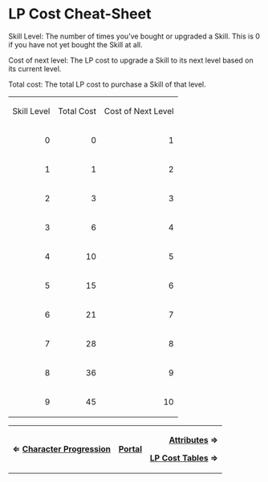 # LP Cost Cheat-Sheet

Skill Level: The number of times you’ve bought or upgraded a Skill. This is 0 if you have not yet bought the Skill at all.

Cost of next level: The LP cost to upgrade a Skill to its next level based on its current level.

Total cost: The total LP cost to purchase a Skill of that level. 


<table>
  <tr>
   <td><p style="text-align: right">
Skill Level</p>

   </td>
   <td><p style="text-align: right">
Total Cost</p>

   </td>
   <td><p style="text-align: right">
Cost of Next Level</p>

   </td>
  </tr>
  <tr>
   <td><p style="text-align: right">
0</p>

   </td>
   <td><p style="text-align: right">
0</p>

   </td>
   <td><p style="text-align: right">
1</p>

   </td>
  </tr>
  <tr>
   <td><p style="text-align: right">
1</p>

   </td>
   <td><p style="text-align: right">
1</p>

   </td>
   <td><p style="text-align: right">
2</p>

   </td>
  </tr>
  <tr>
   <td><p style="text-align: right">
2</p>

   </td>
   <td><p style="text-align: right">
3</p>

   </td>
   <td><p style="text-align: right">
3</p>

   </td>
  </tr>
  <tr>
   <td><p style="text-align: right">
3</p>

   </td>
   <td><p style="text-align: right">
6</p>

   </td>
   <td><p style="text-align: right">
4</p>

   </td>
  </tr>
  <tr>
   <td><p style="text-align: right">
4</p>

   </td>
   <td><p style="text-align: right">
10</p>

   </td>
   <td><p style="text-align: right">
5</p>

   </td>
  </tr>
  <tr>
   <td><p style="text-align: right">
5</p>

   </td>
   <td><p style="text-align: right">
15</p>

   </td>
   <td><p style="text-align: right">
6</p>

   </td>
  </tr>
  <tr>
   <td><p style="text-align: right">
6</p>

   </td>
   <td><p style="text-align: right">
21</p>

   </td>
   <td><p style="text-align: right">
7</p>

   </td>
  </tr>
  <tr>
   <td><p style="text-align: right">
7</p>

   </td>
   <td><p style="text-align: right">
28</p>

   </td>
   <td><p style="text-align: right">
8</p>

   </td>
  </tr>
  <tr>
   <td><p style="text-align: right">
8</p>

   </td>
   <td><p style="text-align: right">
36</p>

   </td>
   <td><p style="text-align: right">
9</p>

   </td>
  </tr>
  <tr>
   <td><p style="text-align: right">
9</p>

   </td>
   <td><p style="text-align: right">
45</p>

   </td>
   <td><p style="text-align: right">
10</p>

   </td>
  </tr>
</table>



<table>
  <tr>
   <td colspan="2" ><strong>⇐ <a href="https://docs.google.com/document/d/1-CPSKJCRRzRu6dXMxeLziTHnK-NDhiYae8e5E2kCROk/edit#">Character Progression</a></strong>
   </td>
   <td><strong><a href="https://docs.google.com/document/d/1BOE8j-b5VH3gMiyAiSpgWplY-HOyVUHM093crfWdY4Y/edit#">Portal</a></strong>
   </td>
   <td colspan="2" ><p style="text-align: right">
<strong> <a href="https://docs.google.com/document/d/1Fg9CjObYkKUuaKtYTLUYT03fwFV3uj5H9K2sn_-oG2c/edit">Attributes</a> ⇒</strong></p>

<p>
<p style="text-align: right">
<strong><a href="#">LP Cost Tables</a> ⇒ </strong></p>
   </td>
  </tr>
</table>